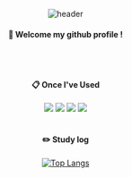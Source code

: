 <div align="center">
  
  ![header](https://capsule-render.vercel.app/api?type=waving&text=Baeg-won)  
  
  ####  :wave: Welcome my github profile !
  
  <br/>
  <br/>
  
  ####  :clipboard: Once I've Used 
  
  <img src="https://img.shields.io/badge/JAVA-007396?style=for-the-badge&logo=Java&logoColor=white">
  <img src="https://img.shields.io/badge/Spring-6DB33F?style=for-the-badge&logo=Spring&logoColor=white">
  <img src="https://img.shields.io/badge/MySQL-4479A1?style=for-the-badge&logo=MySQL&logoColor=white"> 
  <img src="https://img.shields.io/badge/Oracle-F80000?style=for-the-badge&logo=Oracle&logoColor=white"> 
 
  <br/>
  <br/>
 
  #### :pencil2: Study log

  [![Top Langs](https://github-readme-stats.vercel.app/api/top-langs/?username=Baeg-won&layout=compact)](https://github.com/anuraghazra/github-readme-stats)

</div>
